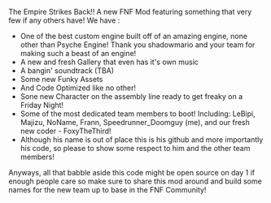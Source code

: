 The Empire Strikes Back!!
A new FNF Mod featuring something that very few if any others have!
We have :
 - One of the best custom engine built off of an amazing engine, none other than Psyche Engine! Thank you shadowmario and your team for making such a beast of an engine!
 - A new and fresh Gallery that even has it's own music
 - A bangin' soundtrack (TBA)
 - Some new Funky Assets
 - And Code Optimized like no other!
 - Sone new Character on the assembly line ready to get freaky on a Friday Night!
 - Some of the most dedicated team members to boot! Including: LeBipi, Majizu, NoName, Frann, Speedrunner_Doomguy (me), and our fresh new coder - FoxyTheThird!
 - Although his name is out of place this is his github and more importantly his code, so please to show some respect to him and the other team members!
 
Anyways, all that babble aside this code might be open source on day 1 if enough people care so make sure to share this mod around and build some names for the new team up to base in the FNF Community!

